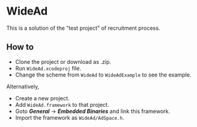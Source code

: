 # WideAd

This is a solution of the "test project" of recruitment process.

## How to
* Clone the project or download as .zip.<br/>
* Run `WideAd.xcodeproj` file.<br/>
* Change the scheme from `WideAd` to `WideAdExample` to see the example.<br/>

Alternatively,

* Create a new project.<br/>
* Add `WideAd.framework` to that project.<br/>
* Goto ***General*** -> ***Embedded Binaries*** and link this framework.<br/>
* Import the framework as `WideAd/AdSpace.h`.<br/>
